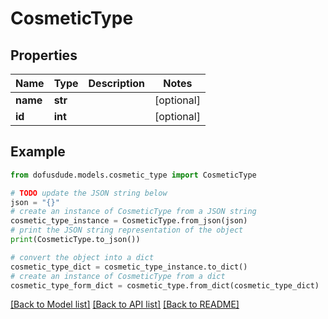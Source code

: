 # CosmeticType


## Properties

Name | Type | Description | Notes
------------ | ------------- | ------------- | -------------
**name** | **str** |  | [optional] 
**id** | **int** |  | [optional] 

## Example

```python
from dofusdude.models.cosmetic_type import CosmeticType

# TODO update the JSON string below
json = "{}"
# create an instance of CosmeticType from a JSON string
cosmetic_type_instance = CosmeticType.from_json(json)
# print the JSON string representation of the object
print(CosmeticType.to_json())

# convert the object into a dict
cosmetic_type_dict = cosmetic_type_instance.to_dict()
# create an instance of CosmeticType from a dict
cosmetic_type_form_dict = cosmetic_type.from_dict(cosmetic_type_dict)
```
[[Back to Model list]](../README.md#documentation-for-models) [[Back to API list]](../README.md#documentation-for-api-endpoints) [[Back to README]](../README.md)



